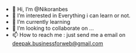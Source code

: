 - 👋 Hi, I’m @Nikoranbes
- 👀 I’m interested in Everything i can learn or not.
- 🌱 I’m currently learning 
- 💞️ I’m looking to collaborate on ...
- 📫 How to reach me : just send me a email on deepak.businessforweb@gmail.com

<!---
Nikoranbes/Nikoranbes is a ✨ special ✨ repository because its `README.md` (this file) appears on your GitHub profile.
You can click the Preview link to take a look at your changes.
--->
